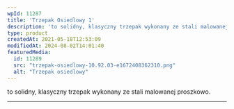```yaml
---
wpId: 11287
title: 'Trzepak Osiedlowy 1'
description: 'to solidny, klasyczny trzepak wykonany ze stali malowanej proszkowo.'
type: product
createdAt: 2021-05-18T12:53:09
modifiedAt: 2024-08-02T14:01:40
featuredMedia:
  id: 11289
  src: "trzepak-osiedlowy-10.92.03-e1672408362310.png"
  alt: "Trzepak osiedlowy"
---
```



to solidny, klasyczny trzepak wykonany ze stali malowanej proszkowo.

* * *